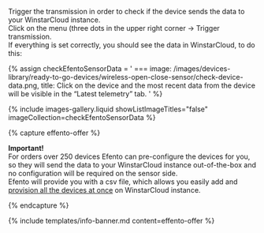 Trigger the transmission in order to check if the device sends the data to your WinstarCloud instance.  
Click on the menu (three dots in the upper right corner -> Trigger transmission.  
If everything is set correctly, you should see the data in WinstarCloud, to do this:  

{% assign checkEfentoSensorData = '
    ===
        image: /images/devices-library/ready-to-go-devices/wireless-open-close-sensor/check-device-data.png,
        title: Click on the device and the most recent data from the device will be visible in the “Latest telemetry” tab.
'
%}

{% include images-gallery.liquid showListImageTitles="false" imageCollection=checkEfentoSensorData %}

{% capture effento-offer %}

**Important!**  
For orders over 250 devices Efento can pre-configure the devices for you, so they will send the data to your WinstarCloud instance out-of-the-box and no configuration will be required on the sensor side.  
Efento will provide you with a csv file, which allows you easily add and [provision all the devices at once](/docs/{{page.docsPrefix}}user-guide/bulk-provisioning/) on WinstarCloud instance.  

{% endcapture %}

{% include templates/info-banner.md content=effento-offer %}
